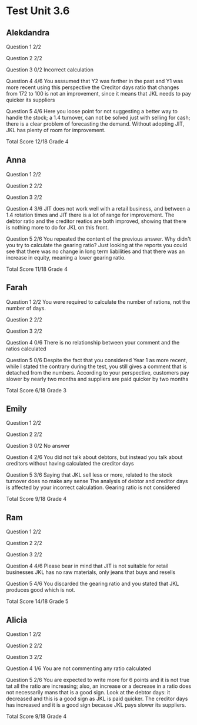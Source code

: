 # Test Unit 3.6

## Alekdandra

Question 1      2/2

Question 2      2/2

Question 3      0/2
                Incorrect calculation

Question 4      4/6
                You asssumed that Y2 was farther in the past and Y1 was more recent
                using this perspective the Creditor days ratio that changes from
                172 to 100 is not an improvement, since it means that JKL needs to
                pay quicker its suppliers

Question 5      4/6
                Here you loose point for not suggesting a better way to handle the stock;
                a 1.4 turnover, can not be solved just with selling for cash; there is
                a clear problem of forecasting the demand. Without adopting JIT, JKL
                has plenty of room for improvement.

Total Score     12/18 Grade 4      

## Anna

Question 1      2/2

Question 2      2/2

Question 3      2/2

Question 4      3/6
                JIT does not work well with a retail business, and between a 1.4 rotation times
                and JIT there is a lot of range for improvement.
                The debtor ratio and the creditor reatios are both improved, showing that there
                is nothing more to do for JKL on this front.

Question 5      2/6
                You repeated the content of the previous answer. Why didn't you try to calculate
                the gearing ratio? Just looking at the reports you could see that there was no
                change in long term liabilities and that there was an increase in equity, meaning
                a lower gearing ratio.

Total Score     11/18 Grade 4

## Farah

Question 1      2/2
                You were required to calculate the number of rations, not the number of days.

Question 2      2/2

Question 3      2/2

Question 4      0/6
                There is no relationship between your comment and the ratios calculated

Question 5      0/6
                Despite the fact that you considered Year 1 as more recent, while I stated
                the contrary during the test, you still gives a comment that is detached
                from the numbers. According to your perspective, customers pay slower by 
                nearly two months and suppliers are paid quicker by two months

Total Score     6/18 Grade 3

## Emily

Question 1      2/2

Question 2      2/2

Question 3      0/2
                No answer

Question 4      2/6
                You did not talk about debtors, but instead you talk about creditors
                without having calculated the creditor days

Question 5      3/6
                Saying that JKL sell less or more, related to the stock turnover does
                no make any sense
                The analysis of debtor and creditor days is affected by your incorrect
                calculation.
                Gearing ratio is not considered

Total Score     9/18 Grade 4
 
## Ram

Question 1      2/2

Question 2      2/2

Question 3      2/2

Question 4      4/6
                Please bear in mind that JIT is not suitable for retail businesses
                JKL has no raw materials, only jeans that buys and resells

Question 5      4/6
                You discarded the gearing ratio and you stated that JKL produces good
                which is not.

Total Score     14/18 Grade 5

## Alicia

Question 1      2/2

Question 2      2/2

Question 3      2/2

Question 4      1/6
                You are not commenting any ratio calculated

Question 5      2/6
                You are expected to write more for 6 points and it is not true
                tat all the ratio are increasing; also, an increase or a decrease in a 
                ratio does not necessarily mans that is a good sign. Look at
                the debtor days: it decreased and this is a good sign as JKL is paid 
                quicker. The creditor days has increased and it is a good sign
                because JKL pays slower its suppliers.

Total Score     9/18 Grade 4


